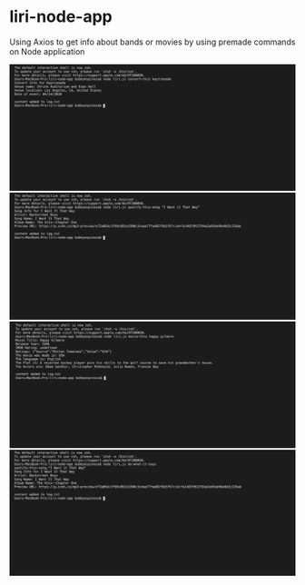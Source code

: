 # liri-node-app
Using Axios to get info about bands or movies by using premade commands on Node application

![alt text](/images/concert-this.png)
![alt text](/images/spotify-this.png)
![alt text](/images/movie-this.png)
![alt text](/images/do-what-it-says.png)
